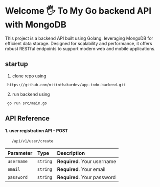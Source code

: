 
# Welcome 🖐️ To My Go backend API with MongoDB

This project is a backend API built using Golang, leveraging MongoDB for efficient data storage. Designed for scalability and performance, it offers robust RESTful endpoints to support modern web and mobile applications.


## startup

1. clone repo using 

```bash
 https://github.com/nitinthakurdev/app-todo-backend.git
```

2. run backend using

```bash
 go run src/main.go
```


## API Reference

#### 1. user registration API - POST

```bash
   /api/v1/user/create
```

| Parameter | Type     | Description                |
| :-------- | :------- | :------------------------- |
| `username` | `string` | **Required**. Your username |
| `email`    | `string` | **Required**. Your email |
| `password` | `string` | **Required**. Your password |

